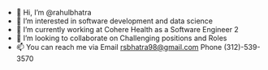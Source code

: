 - 👋 Hi, I’m @rahulbhatra
- 👀 I’m interested in software development and data science
- 🌱 I’m currently working at Cohere Health as a Software Engineer 2
- 💞️ I’m looking to collaborate on Challenging positions and Roles
- 📫 You can reach me via Email rsbhatra98@gmail.com Phone (312)-539-3570

<!---
rahulbhatra/rahulbhatra is a ✨ special ✨ repository because its `README.md` (this file) appears on your GitHub profile.
You can click the Preview link to take a look at your changes.
--->
